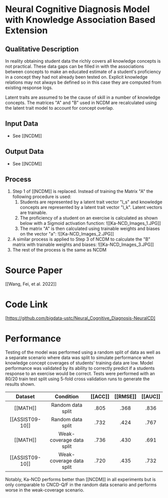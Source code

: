 # Neural Cognitive Diagnosis Model with Knowledge Association Based Extension
## Qualitative Description
In reality obtaining student data the richly covers all knowledge concepts is not practical. These data gaps can be filled in with the associations between concepts to make an educated estimate of a student's proficiency in a concept they had not already been tested on. Explicit knowledge relations may not always be defined so in this case they are computed from existing response logs.

Latent traits are assumed to be the cause of skill in a number of knowledge concepts. The matrices "A" and "B" used in NCDM are recalculated using the latent trait model to account for concept overlap.

## Input Data
- See [[NCDM]]
## Output Data
- See [[NCDM]]

## Process
1. Step 1 of [[NCDM]] is replaced. Instead of training the Matrix "A" the following procedure is used:
	1. Students are represented by a latent trait vector "l_s" and knowledge concepts are represented by a latent trait vector "l_k". Latent vectors are trainable.
	2. The proficiency of a student on an exercise is calculated as shown below with a Sigmoid activation function:
	![[Ka-NCD_Images_1.JPG]]
	3. The matrix "A" is then calculated using trainable weights and biases on the vector "a": ![[Ka-NCD_Images_2.JPG]]
2. A similar process is applied to Step 3 of NCDM to calculate the "B" matrix with trainable weights and biases: 
![[Ka-NCD_Images_3.JPG]]
3. The rest of the process is the same as NCDM

# Source Paper
[[Wang, Fei, et al. 2022]]
# Code Link
[https://github.com/bigdata-ustc/Neural_Cognitive_Diagnosis-NeuralCD]
# Performance
Testing of the model was performed using a random split of data as well as a separate scenario where data was split to simulate performance when knowledge concept coverages of students' training data are low. Model performance was validated by its ability to correctly predict if a students response to an exercise would be correct. Tests were performed with an 80/20 train test split using 5-fold cross validation runs to generate the results shown.

|     Dataset     |        Condition         | [[ACC]] | [[RMSE]] | [[AUC]] |
| :-------------: | :----------------------: | :-----: | :------: | :-----: |
|    [[MATH]]     |    Random data split     |  .805   |   .368   |  .836   |
| [[ASSIST09-10]] |    Random data split     |  .732   |   .424   |  .767   |
|    [[MATH]]     | Weak-coverage data split |  .736   |   .430   |  .691   |
| [[ASSIST09-10]] | Weak-coverage data split |  .720   |   .435   |  .732   |
Notably, Ka-NCD performs better than [[NCDM]] in all experiments but is only comparable to CNCD-Q/F in the random data scenario and performs worse in the weak-coverage scenario.